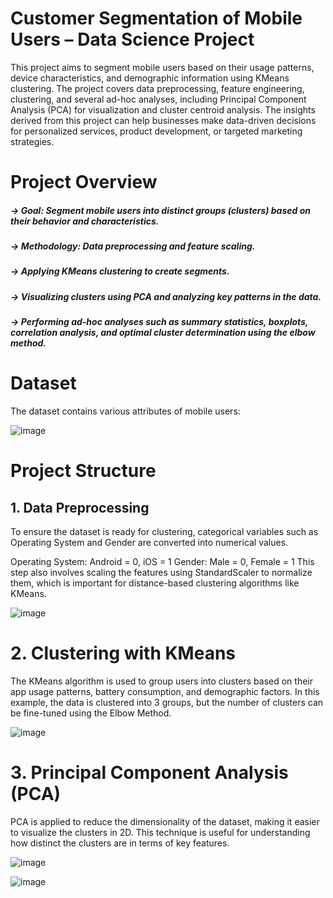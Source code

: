 # Customer Segmentation of Mobile Users – Data Science Project
This project aims to segment mobile users based on their usage patterns, device characteristics, and demographic information using KMeans clustering. The project covers data preprocessing, feature engineering, clustering, and several ad-hoc analyses, including Principal Component Analysis (PCA) for visualization and cluster centroid analysis. The insights derived from this project can help businesses make data-driven decisions for personalized services, product development, or targeted marketing strategies.

# Project Overview
##### -> Goal: Segment mobile users into distinct groups (clusters) based on their behavior and characteristics.
##### -> Methodology: Data preprocessing and feature scaling.
##### -> Applying KMeans clustering to create segments.
##### -> Visualizing clusters using PCA and analyzing key patterns in the data.
##### ->  Performing ad-hoc analyses such as summary statistics, boxplots, correlation analysis, and optimal cluster determination using the elbow method.


# Dataset
The dataset contains various attributes of mobile users:

![image](https://github.com/user-attachments/assets/66a500dd-4c14-4ebf-aa56-016323cd3928)


# Project Structure
## 1. Data Preprocessing
To ensure the dataset is ready for clustering, categorical variables such as Operating System and Gender are converted into numerical values.

Operating System: Android = 0, iOS = 1
Gender: Male = 0, Female = 1
This step also involves scaling the features using StandardScaler to normalize them, which is important for distance-based clustering algorithms like KMeans.

![image](https://github.com/user-attachments/assets/53a5f096-efe6-4d24-bbf7-46561b20f149)

# 2. Clustering with KMeans
The KMeans algorithm is used to group users into clusters based on their app usage patterns, battery consumption, and demographic factors. In this example, the data is clustered into 3 groups, but the number of clusters can be fine-tuned using the Elbow Method.

![image](https://github.com/user-attachments/assets/6bbccd75-1451-4e25-85e2-5c2a0eedb4da)

# 3. Principal Component Analysis (PCA)
PCA is applied to reduce the dimensionality of the dataset, making it easier to visualize the clusters in 2D. This technique is useful for understanding how distinct the clusters are in terms of key features.

![image](https://github.com/user-attachments/assets/75209403-594c-4d5a-b80a-b2faf432d69d)

![image](https://github.com/user-attachments/assets/67174605-6ff2-472b-b883-10d02e78219c)



